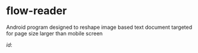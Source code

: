 # flow-reader
Android program designed to reshape image based text document targeted for page size larger than mobile screen

$id:$
